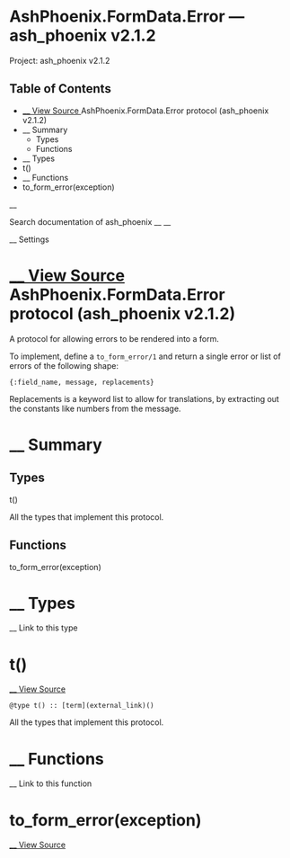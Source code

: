 # AshPhoenix.FormData.Error — ash_phoenix v2.1.2

Project: ash_phoenix v2.1.2

## Table of Contents

- [ __ View Source ](external_link) AshPhoenix.FormData.Error protocol (ash_phoenix v2.1.2)
- __ Summary
  - Types
  - Functions
- __ Types
- t()
- __ Functions
- to_form_error(exception)

__

Search documentation of ash_phoenix __ __

__ Settings

#  [ __ View Source ](external_link) AshPhoenix.FormData.Error protocol (ash_phoenix v2.1.2)

A protocol for allowing errors to be rendered into a form.

To implement, define a `to_form_error/1` and return a single error or list of errors of the following shape:

`{:field_name, message, replacements}`

Replacements is a keyword list to allow for translations, by extracting out the constants like numbers from the message.

#  __ Summary

##  Types

t()

All the types that implement this protocol.

##  Functions

to_form_error(exception)

#  __ Types

__ Link to this type

# t()

[ __ View Source ](external_link)
    
    
    @type t() :: [term](external_link)()

All the types that implement this protocol.

#  __ Functions

__ Link to this function

# to_form_error(exception)

[ __ View Source ](external_link)
